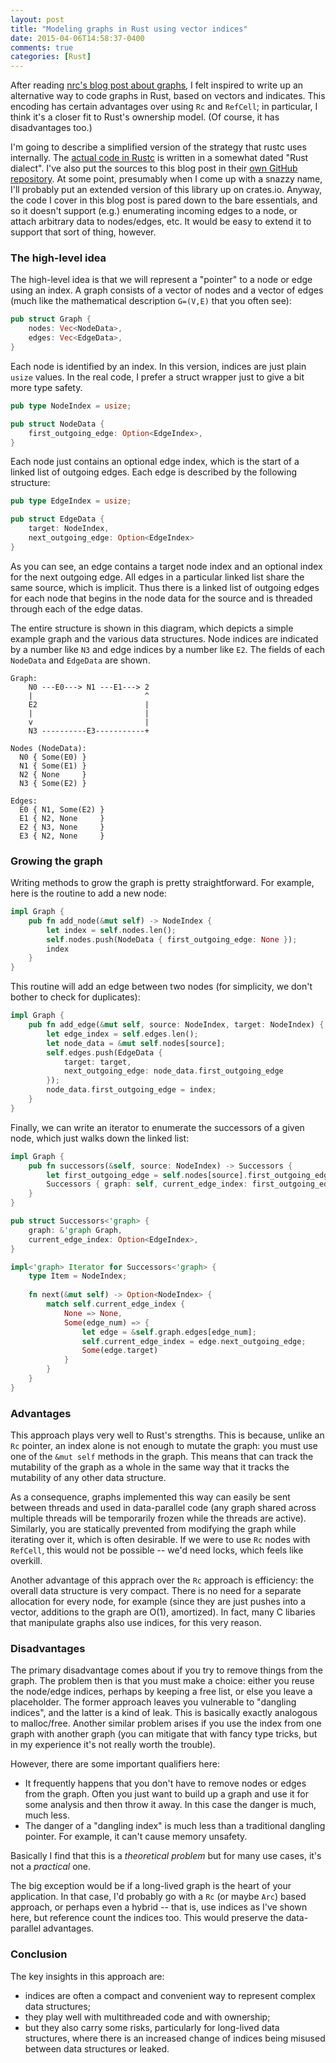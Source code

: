 ```yaml
---
layout: post
title: "Modeling graphs in Rust using vector indices"
date: 2015-04-06T14:58:37-0400
comments: true
categories: [Rust]
---
```


After reading [nrc's blog post about graphs][1], I felt inspired to
write up an alternative way to code graphs in Rust, based on vectors
and indicates. This encoding has certain advantages over using `Rc`
and `RefCell`; in particular, I think it's a closer fit to Rust's
ownership model. (Of course, it has disadvantages too.)

[1]: http://featherweightmusings.blogspot.com/2015/04/graphs-in-rust.html

I'm going to describe a simplified version of the strategy that rustc
uses internally. The [actual code in Rustc][graph.rs] is written in a
somewhat dated "Rust dialect". I've also put the sources to this blog
post in their [own GitHub repository][gh]. At some point, presumably
when I come up with a snazzy name, I'll probably put an extended
version of this library up on crates.io. Anyway, the code I cover in
this blog post is pared down to the bare essentials, and so it doesn't
support (e.g.) enumerating incoming edges to a node, or attach
arbitrary data to nodes/edges, etc. It would be easy to extend it to
support that sort of thing, however.

[graph.rs]: https://github.com/rust-lang/rust/blob/master/src/librustc/middle/graph.rs
[gh]: https://github.com/nikomatsakis/simple-graph

<!-- more -->

### The high-level idea

The high-level idea is that we will represent a "pointer" to a node or
edge using an index. A graph consists of a vector of nodes and a
vector of edges (much like the mathematical description `G=(V,E)` that
you often see):

```rust
pub struct Graph {
    nodes: Vec<NodeData>,
    edges: Vec<EdgeData>,
}
```

Each node is identified by an index. In this version, indices are just
plain `usize` values. In the real code, I prefer a struct wrapper just
to give a bit more type safety.

```rust
pub type NodeIndex = usize;

pub struct NodeData {
    first_outgoing_edge: Option<EdgeIndex>,
}
```

Each node just contains an optional edge index, which is the start of
a linked list of outgoing edges. Each edge is described by the
following structure:

```rust
pub type EdgeIndex = usize;

pub struct EdgeData {
    target: NodeIndex,
    next_outgoing_edge: Option<EdgeIndex>
}
```

As you can see, an edge contains a target node index and an optional
index for the next outgoing edge. All edges in a particular linked
list share the same source, which is implicit. Thus there is a linked
list of outgoing edges for each node that begins in the node data for
the source and is threaded through each of the edge datas.

The entire structure is shown in this diagram, which depicts a simple
example graph and the various data structures. Node indices are
indicated by a number like `N3` and edge indices by a number like
`E2`. The fields of each `NodeData` and `EdgeData` are shown.

```
Graph:
    N0 ---E0---> N1 ---E1---> 2
    |                         ^
    E2                        |
    |                         |
    v                         |
    N3 ----------E3-----------+
    
Nodes (NodeData):
  N0 { Some(E0) }     
  N1 { Some(E1) }
  N2 { None     } 
  N3 { Some(E2) } 
  
Edges:
  E0 { N1, Some(E2) }
  E1 { N2, None     }
  E2 { N3, None     }
  E3 { N2, None     }
```

### Growing the graph

Writing methods to grow the graph is pretty straightforward. For
example, here is the routine to add a new node:

```rust
impl Graph {
    pub fn add_node(&mut self) -> NodeIndex {
        let index = self.nodes.len();
        self.nodes.push(NodeData { first_outgoing_edge: None });
        index
    }
}
```

This routine will add an edge between two nodes (for simplicity, we
don't bother to check for duplicates):

```rust
impl Graph {
    pub fn add_edge(&mut self, source: NodeIndex, target: NodeIndex) {
        let edge_index = self.edges.len();
        let node_data = &mut self.nodes[source];
        self.edges.push(EdgeData {
            target: target,
            next_outgoing_edge: node_data.first_outgoing_edge
        });
        node_data.first_outgoing_edge = index;
    }
}
```

Finally, we can write an iterator to enumerate the successors of a
given node, which just walks down the linked list:

```rust
impl Graph {
    pub fn successors(&self, source: NodeIndex) -> Successors {
        let first_outgoing_edge = self.nodes[source].first_outgoing_edge;
        Successors { graph: self, current_edge_index: first_outgoing_edge }
    }
}

pub struct Successors<'graph> {
    graph: &'graph Graph,
    current_edge_index: Option<EdgeIndex>,
}

impl<'graph> Iterator for Successors<'graph> {
    type Item = NodeIndex;
    
    fn next(&mut self) -> Option<NodeIndex> {
        match self.current_edge_index {
            None => None,
            Some(edge_num) => {
                let edge = &self.graph.edges[edge_num];
                self.current_edge_index = edge.next_outgoing_edge;
                Some(edge.target)
            }
        }
    }
}
```

### Advantages

This approach plays very well to Rust's strengths. This is because,
unlike an `Rc` pointer, an index alone is not enough to mutate the
graph: you must use one of the `&mut self` methods in the graph. This
means that can track the mutability of the graph as a whole in the
same way that it tracks the mutability of any other data structure.

As a consequence, graphs implemented this way can easily be sent
between threads and used in data-parallel code (any graph shared
across multiple threads will be temporarily frozen while the threads
are active). Similarly, you are statically prevented from modifying
the graph while iterating over it, which is often desirable. If we
were to use `Rc` nodes with `RefCell`, this would not be possible --
we'd need locks, which feels like overkill.

Another advantage of this apprach over the `Rc` approach is
efficiency: the overall data structure is very compact. There is no
need for a separate allocation for every node, for example (since they
are just pushes into a vector, additions to the graph are O(1),
amortized). In fact, many C libaries that manipulate graphs also use
indices, for this very reason.

### Disadvantages

The primary disadvantage comes about if you try to remove things from
the graph. The problem then is that you must make a choice: either you
reuse the node/edge indices, perhaps by keeping a free list, or else
you leave a placeholder. The former approach leaves you vulnerable to
"dangling indices", and the latter is a kind of leak. This is
basically exactly analogous to malloc/free. Another similar problem
arises if you use the index from one graph with another graph (you can
mitigate that with fancy type tricks, but in my experience it's not
really worth the trouble).

However, there are some important qualifiers here:

- It frequently happens that you don't have to remove nodes or edges
  from the graph.  Often you just want to build up a graph and use it
  for some analysis and then throw it away. In this case the danger is
  much, much less.
- The danger of a "dangling index" is much less than a traditional
  dangling pointer. For example, it can't cause memory unsafety.
  
Basically I find that this is a *theoretical problem* but for many use
cases, it's not a *practical* one.

The big exception would be if a long-lived graph is the heart of your
application. In that case, I'd probably go with a `Rc` (or maybe
`Arc`) based approach, or perhaps even a hybrid -- that is, use
indices as I've shown here, but reference count the indices too. This
would preserve the data-parallel advantages.

### Conclusion

The key insights in this approach are:

- indices are often a compact and convenient way to represent complex
  data structures;
- they play well with multithreaded code and with ownership;
- but they also carry some risks, particularly for long-lived data
  structures, where there is an increased change of indices being
  misused between data structures or leaked.
